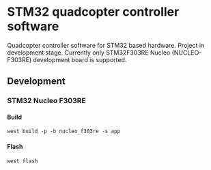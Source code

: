 # STM32 quadcopter controller software

Quadcopter controller software for STM32 based hardware.
Project in development stage.
Currently only STM32F303RE Nucleo (NUCLEO-F303RE) development board is supported.

## Development

### STM32 Nucleo F303RE

#### Build

```
west build -p -b nucleo_f303re -s app
```

#### Flash

```
west flash
```

